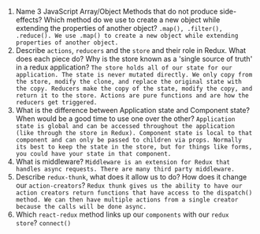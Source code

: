 1.  Name 3 JavaScript Array/Object Methods that do not produce side-effects? Which method do we use to create a new object while extending the properties of another object?
    ``.map(), .filter(), .reduce(). We use .map() to create a new object while extending properties of another object.``
1.  Describe `actions`, `reducers` and the `store` and their role in Redux. What does each piece do? Why is the store known as a 'single source of truth' in a redux application?
   `` The store holds all of our state for our application. The state is never mutated directly. We only copy from the store, modify the clone, and replace the original state with the copy. Reducers make the copy of the state, modify the copy, and return it to the store. Actions are pure functions and are how the reducers get triggered. ``
1.  What is the difference between Application state and Component state? When would be a good time to use one over the other?
    ``Application state is global and can be accessed throughout the application (like through the store in Redux). Component state is local to that component and can only be passed to children via props. Normally its best to keep the state in the store, but for things like forms, you could have your state in that component.``
1.  What is middleware?
    ``Middleware is an extension for Redux that handles async requests. There are many third party middleware.``
1.  Describe `redux-thunk`, what does it allow us to do? How does it change our `action-creators`?
    ``Redux thunk gives us the ability to have our action creators return functions that have access to the dispatch() method. We can then have multiple actions from a single creator because the calls will be done async.``
1.  Which `react-redux` method links up our `components` with our `redux store`?
    ``connect()``